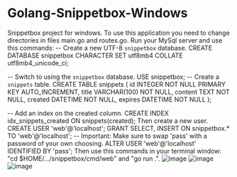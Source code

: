 # Golang-Snippetbox-Windows
Snippetbox project for windows.
To use this application you need to change directories in files main.go and routes.go.
Run your MySql server and use this commands:
-- Create a new UTF-8 `snippetbox` database. 
CREATE DATABASE snippetbox CHARACTER SET utf8mb4 COLLATE utf8mb4_unicode_ci; 
 
-- Switch to using the `snippetbox` database. 
USE snippetbox;
-- Create a `snippets` table. 
CREATE TABLE snippets ( 
    id INTEGER NOT NULL PRIMARY KEY AUTO_INCREMENT, 
    title VARCHAR(100) NOT NULL, 
    content TEXT NOT NULL, 
    created DATETIME NOT NULL, 
    expires DATETIME NOT NULL 
); 
 
-- Add an index on the created column. 
CREATE INDEX idx_snippets_created ON snippets(created);
Then create a new user.
CREATE USER 'web'@'localhost'; 
GRANT SELECT, INSERT ON snippetbox.* TO 'web'@'localhost'; 
-- Important: Make sure to swap 'pass' with a password of your own choosing. 
ALTER USER 'web'@'localhost' IDENTIFIED BY 'pass';
Then use this commands in your terminal window: "cd $HOME/.../snippetbox/cmd/web" and "go run .".
![image](https://user-images.githubusercontent.com/111253883/195339439-e79b252b-7d15-4afa-9605-a3cf64518e9f.png)
![image](https://user-images.githubusercontent.com/111253883/195339515-54c0c87e-3a95-4d5b-af24-78bd93c42b69.png)
![image](https://user-images.githubusercontent.com/111253883/195339682-e2a13dd5-b6e3-44e4-ad48-bb1ed66bfac6.png)
